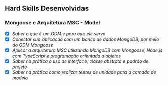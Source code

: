 ## Hard Skills Desenvolvidas

### Mongoose e Arquitetura MSC - Model

- [X] _Saber o que é um ODM e para que ele serve_
- [X] _Conectar sua aplicação com um banco de dados MongoDB, por meio do ODM Mongoose_
- [X] _Aplicar a arquitetura MSC utilizando MongoDB com Mongoose, Node.js com TypeScript e programação orientada a objetos_
- [X] _Saber na prática o uso de interface, classe abstrata e padrão de projeto_
- [X] _Saber na prática como realizar testes de unidade para a camada de modelo_
